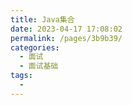 ```yaml
---
title: Java集合
date: 2023-04-17 17:08:02
permalink: /pages/3b9b39/
categories:
  - 面试
  - 面试基础
tags:
  - 
---
```

